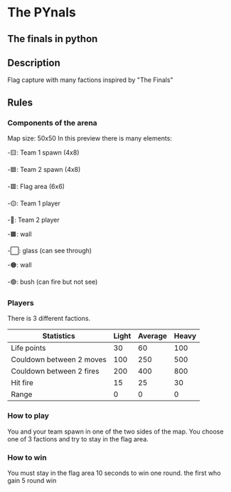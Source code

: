 # The PYnals 
## The finals in python 
## Description
Flag capture with many factions inspired by "The Finals"
## Rules
### Components of the arena
Map size: 50x50
In this preview there is many elements:

  -🟨: Team 1 spawn (4x8)
  
  -🟦: Team 2 spawn (4x8)
  
  -🟥: Flag area (6x6)
  
  -🟡: Team 1 player
  
  -🔵: Team 2 player
  
  -🟫: wall
  
  -⬜: glass (can see through)
  
  -🟠: wall
  
  -🟢: bush (can fire but not see)
  
### Players 
There is 3 different factions.

|Statistics|Light|Average|Heavy|
|-----|-----|-----|-----|
|Life points|30|60|100|
|Couldown between 2 moves|100|250|500|
|Couldown between 2 fires|200|400|800|
|Hit fire|15|25|30|
|Range|0|0|0|



### How to play
You and your team spawn in one of the two sides of the map. You choose one of 3 factions and try to stay in the flag area.

### How to win
You must stay in the flag area 10 seconds to win one round. the first who gain 5 round win
